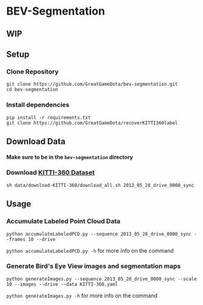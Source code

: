 
# BEV-Segmentation

## WIP

## Setup

### Clone Repository
```
git clone https://github.com/GreatGameDota/bev-segmentation.git
cd bev-segmentation
```  

### Install dependencies
```
pip install -r requirements.txt
git clone https://github.com/GreatGameDota/recoverKITTI360label
```  

## Download Data
#### Make sure to be in the `bev-segmentation` directory
### Download [KITTI-360 Dataset](http://www.cvlibs.net/datasets/kitti-360/)
```
sh data/download-KITTI-360/download_all.sh 2013_05_28_drive_0000_sync
```  

## Usage

### Accumulate Labeled Point Cloud Data

[](https://github.com/GreatGameDota/bev-segmentation/blob/main/.github/accum.png)

```
python accumulateLabeledPCD.py --sequence 2013_05_28_drive_0000_sync --frames 10 --drive
```

`python accumulateLabeledPCD.py -h` for more info on the command

### Generate Bird's Eye View images and segmentation maps

[](https://github.com/GreatGameDota/bev-segmentation/blob/main/.github/bev.png)

```
python generateImages.py --sequence 2013_05_28_drive_0000_sync --scale 10 --images --drive --data KITTI-360.yaml
```

`python generateImages.py -h` for more info on the command